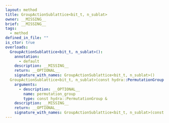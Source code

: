 ```yaml
---
layout: method
title: GroupActionSublattice<bit_t, n_sublat>
owner: __MISSING__
brief: __MISSING__
tags:
  - method
defined_in_file: ""
is_ctor: true
overloads:
  GroupActionSublattice<bit_t, n_sublat>():
    annotation:
      - default
    description: __MISSING__
    return: __OPTIONAL__
    signature_with_names: GroupActionSublattice<bit_t, n_sublat>()
  GroupActionSublattice<bit_t, n_sublat>(const hydra::PermutationGroup &):
    arguments:
      - description: __OPTIONAL__
        name: permutation_group
        type: const hydra::PermutationGroup &
    description: __MISSING__
    return: __OPTIONAL__
    signature_with_names: GroupActionSublattice<bit_t, n_sublat>(const hydra::PermutationGroup & permutation_group)
---
```


